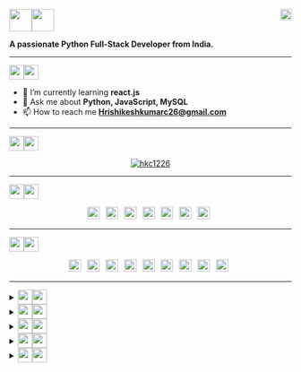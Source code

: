 <p align="left">
  <img src="https://img.shields.io/badge/%F0%9F%91%8B-darkblue?style=flat-square" width="auto" height="40"/><img src="https://img.shields.io/badge/I'm%20Hrishikesh-blue?style=flat-square" width="auto" height="40"/>
  <img align="right" src="https://komarev.com/ghpvc/?username=hkc1226&label=Profile%20views&color=0e75b6&style=flat-square" alt="hkc1226" width="auto" height="20"/>
</p>
<p>
  <b>A passionate Python Full-Stack Developer from India.</b>
</p>

<hr>

<p>
  <img src="https://img.shields.io/badge/%F0%9F%91%A8-ABOUT%20ME-006466?style=flat-square&labelColor=000000" width="auto" height="26"/><img src="https://img.shields.io/badge/-%3A-0B525B?style=flat-square" width="auto" height="26"/>
</p>

- 🌱 I’m currently learning **react.js**
- 💬 Ask me about **Python, JavaScript, MySQL**
- 📫 How to reach me **Hrishikeshkumarc26@gmail.com**

<hr>

<p>
  <img src="https://img.shields.io/badge/%F0%9F%8F%86-GitHub%20Trophies-4D194D?style=flat-square&labelColor=000000"  width="auto" height="26"/><img src="https://img.shields.io/badge/%3A-312244?style=flat-square"  width="auto" height="26"/>
</p>

<p align="center" dir="auto">
  <a href="https://github.com/hkc1226?tab=repositories" target="_blank">
    <img src="https://github-profile-trophy.vercel.app/?username=hkc1226&row=2&column=7&margin-w=6" alt="hkc1226" />
  </a>
</p>

<hr>

<p>
  <img src="https://img.shields.io/badge/%F0%9F%94%97-CONNECT%20WITH%20ME%20ON-5F3D9C?style=flat-square&labelColor=000000" width="auto" height="26"/><img src="https://img.shields.io/badge/-%3A-563D7C?&style=flat-square" width="auto" height="26"/>
</p>

<p align="center" dir="auto">  
  <a href="https://github.com/hkc1226/" target="_blank"><img src="https://img.shields.io/badge/GitHub-100000?style=flat-square&logo=github&logoColor=100000&labelColor=EBEBEB&color=100000" width="auto" height="22"/></a>&ensp;
  <a href="https://leetcode.com/hkc1226/" target="_blank"><img src="https://img.shields.io/badge/-LeetCode-FFA116?style=flat-square&logo=LeetCode&logoColor=E34F26&labelColor=EBEBEB&color=FFA116" width="auto" height="22"/></a>&ensp;
  <a href="https://www.hackerrank.com/Hkc1226/" target="_blank"><img src="https://img.shields.io/badge/-HackerRank-2EC866?style=flat-square&logo=Hackerrank&logoColor=00751F&labelColor=EBEBEB&color=00751F" width="auto" height="22"/></a>&ensp;
  <a href="https://auth.geeksforgeeks.org/user/hkc1226/" target="_blank"><img src="https://img.shields.io/badge/-GeeksForGeeks-298D46?style=flat-square&logo=geeksforgeeks&logoColor=298D46&labelColor=EBEBEB&color=298D46" width="auto" height="22"/></a>&ensp;
  <a href="https://codepen.io/HKC1226/" target="_blank"><img src="https://img.shields.io/badge/-CodePen-000000?style=flat-square&logo=codepen&logoColor=000000&labelColor=EBEBEB&color=black" width="auto" height="22"/></a>&ensp;
  <a href="https://www.linkedin.com/in/hkc1226/" target="_blank"><img src="https://img.shields.io/badge/-LinkedIn-0077B5?style=flat-square&logo=linkedin&logoColor=0072B1&labelColor=EBEBEB&color=0072B1" width="auto" height="22"/></a>&ensp;
  <a href="https://indeedhi.re/3PD8vju" target="_blank"><img src="https://img.shields.io/badge/-Indeed-003A9B?style=flat-square&logo=indeed&logoColor=003A9B&labelColor=EBEBEB&color=003A9B" width="auto" height="22"/></a>&ensp;
</p>

<hr>

<p>
  <img src="https://img.shields.io/badge/%F0%9F%8E%AF-TECH%20STACKS%20-1572B6?style=flat-square&labelColor=000000" width="auto" height="26"/><img src="https://img.shields.io/badge/-%3A-044F88?&style=flat-square" width="auto" height="26"/>
</p>
<p align="center" dir="auto" row="2" column="5">
  <img src="https://img.shields.io/badge/-HTML-E34F26?style=fflat-square&logo=html5&logoColor=E34F26&labelColor=EBEBEB&color=E34F26" width="auto" height="22"/>&ensp;
  <img src="https://img.shields.io/badge/-CSS-1572B6?style=fflat-square&logo=css3&logoColor=1572B6&labelColor=EBEBEB&color=1572B6" width="auto" height="22"/>&ensp;
  <img src="https://img.shields.io/badge/-Sass-CC6699?style=fflat-square&logo=sass&logoColor=CC6699&labelColor=EBEBEB&color=CC6699" width="auto" height="22"/>&ensp;
  <img src="https://img.shields.io/badge/-Bootstrap-563D7C?style=fflat-square&logo=bootstrap&logoColor=563D7C&labelColor=EBEBEB&color=563D7C" width="auto" height="22"/>&ensp;
  <img src="https://img.shields.io/badge/-JavaScript-323330?style=fflat-square&logo=javascript&logoColor=323330&labelColor=F0DB4F&color=3F8F8F" width="auto" height="22"/>&ensp;
<!--   <img src="https://img.shields.io/badge/-Programming%20C-00599C?style=fflat-square&logo=c&logoColor=00599C&labelColor=EBEBEB&color=044F88" width="auto" height="22"/>&ensp; -->
  <img src="https://img.shields.io/badge/-C++-00599C?style=fflat-square&logo=c%2B%2B&logoColor=00599C&labelColor=EBEBEB&color=00599C" width="auto" height="22"/>&ensp;
  <img src="https://img.shields.io/badge/-Python-FFA116?style=fflat-square&logo=python&logoColor=306998&labelColor=FFD43B&color=306998" width="auto" height="22"/>&ensp;
  <img src="https://img.shields.io/badge/-Django-092E20?style=fflat-square&logo=django&logoColor=green&labelColor=092E20&color=2B8C67" width="auto" height="22"/>&ensp;
  <img src="https://img.shields.io/badge/-MySQL-FFA116?style=fflat-square&logo=mysql&logoColor=FFFFFF&labelColor=00758F&color=F29111" width="auto" height="22"/>&ensp;
<!--   <img src="https://img.shields.io/badge/-PostgreSQL-316192?style=fflat-square&logo=postgresql&logoColor=0064A5&labelColor=EBEBEB&color=316192" width="auto" height="22"/>&ensp; -->
</p>

<hr>

<details align="left" dir="auto">
  <summary><sub><sub><img src="https://img.shields.io/badge/GitHub Stats-44545F?style=flat-square&logo=github&logoColor=FFFFFF&labelColor=000000" width="auto" height="26"/><img src="https://img.shields.io/badge/-%3A-162233?&style=flat-square" width="auto" height="26"/></sub></sub></summary>
  <br>
  <p align="center" dir="auto"><img align="center" src="https://github-readme-stats.vercel.app/api?username=hkc1226&theme=dark&show_icons=true&locale=en" alt="GitHub Stats" width="400" height="auto"/></p>
</details>

 <details align="left" dir="auto">
   <summary><sub><sub><img src="https://img.shields.io/badge/%F0%9F%93%8A-Languages%20Used%20Stats%3A-2B8C67?labelColor=000000&style=flat-square" width="auto" height="26"/><img src="https://img.shields.io/badge/-%3A-darkgreen?&style=flat-square" width="auto" height="26"/></sub></sub></summary>
   <br>
   <p align="center" dir="auto"><img src="https://github-readme-stats.vercel.app/api/top-langs?username=hkc1226&show_icons=true&theme=dark&locale=en&layout=compact" alt="Language Used Stats" width="400" height="auto"/></p>
 </details>

<details>
  <summary><sub><sub><img src="https://img.shields.io/badge/%F0%9F%94%A5-GitHub%20Streak%20Stats%20Card-black?style=flat-square&labelColor=black&color=992544" width="auto" height="26" /><img src="https://img.shields.io/badge/-%3A-AA3E0F?style=flat-square" width="auto" height="26"/></sub></sub></summary>
  <br>
  <p align="center" dir="auto"><img align="center" src="https://github-readme-streak-stats.herokuapp.com/?user=hkc1226&theme=dark" alt="GitHub Streak Stats Card" width="400" height="auto"/></p>
</details>

<details align="left" dir="auto">
  <summary><sub><sub><img src="https://img.shields.io/badge/%F0%9F%94%9D-Top%20Contributed%20Repositry-084F33?labelColor=000000&style=flat-square" width="auto" height="26"/><img src="https://img.shields.io/badge/-%3A-033320?style=flat-square" width="auto" height="26"/></sub></sub></summary>
  <br>
  <p align="center" dir="auto"><img src="https://github-contributor-stats.vercel.app/api?username=hkc1226&limit=5&theme=dark&combine_all_yearly_contributions=true" alt="Top Contributed Repo" width="400" height="auto"/></p>
</details>

<details>
  <summary><sub><sub><img src="https://img.shields.io/badge/-LeetCode%20Progress%20Report%20Card-4B5320?style=flat-square&logo=LeetCode&logoColor=FFFFFF&labelColor=000000" width="auto" height="26"/><img src="https://img.shields.io/badge/-%3A-373E0F?style=flat-square" width="auto" height="26"/></sub></sub></summary>
  <br>
  <p align="center" dir="auto"><a href="https://github.com/hkc1226/leetcode-stats"><img src="https://leetcode-stats-six.vercel.app/?username=hkc1226&theme=dark" alt="LeetCode Stats" width="400" height="auto"/></a></p>
</details>


<!-- [![Hrishikesh's GitHub activity graph](https://github-readme-activity-graph.vercel.app/graph?username=hkc1226&bg_color=211c20&color=88ff25&line=ffdc63&point=8aff63&area=true&hide_border=true)](https://github.com/hkc1226/github-readme-activity-graph) -->
